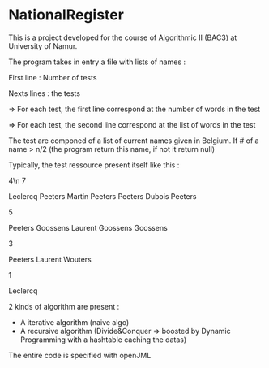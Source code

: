 # NationalRegister
This is a project developed for the course of Algorithmic II (BAC3) at University of Namur.


The program takes in entry a file with lists of names :

First line : Number of tests

Nexts lines : the tests

=> For each test, the first line correspond at the number of words in the test

=> For each test, the second line correspond at the list of words in the test


The test are componed of a list of current names given in Belgium.
If # of a name > n/2 (the program return this name, if not it return null)

Typically, the test ressource present itself like this :

4\n
7

Leclercq Peeters Martin Peeters Peeters Dubois Peeters

5

Peeters Goossens Laurent Goossens Goossens

3

Peeters Laurent Wouters

1

Leclercq


2 kinds of algorithm are present :
- A iterative algorithm (naive algo)
- A recursive algorithm (Divide&Conquer => boosted by Dynamic Programming with a hashtable caching the datas)


The entire code is specified with openJML
